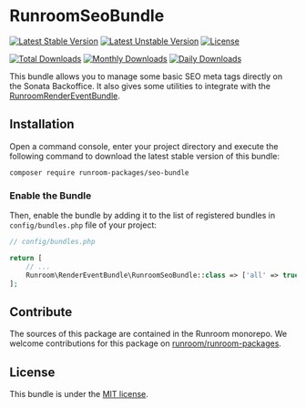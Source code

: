 RunroomSeoBundle
========================

[![Latest Stable Version](https://poser.pugx.org/runroom-packages/seo-bundle/v/stable)](https://packagist.org/packages/runroom-packages/seo-bundle)
[![Latest Unstable Version](https://poser.pugx.org/runroom-packages/seo-bundle/v/unstable)](https://packagist.org/packages/runroom-packages/seo-bundle)
[![License](https://poser.pugx.org/runroom-packages/seo-bundle/license)](https://packagist.org/packages/runroom-packages/seo-bundle)

[![Total Downloads](https://poser.pugx.org/runroom-packages/seo-bundle/downloads)](https://packagist.org/packages/runroom-packages/seo-bundle)
[![Monthly Downloads](https://poser.pugx.org/runroom-packages/seo-bundle/d/monthly)](https://packagist.org/packages/runroom-packages/seo-bundle)
[![Daily Downloads](https://poser.pugx.org/runroom-packages/seo-bundle/d/daily)](https://packagist.org/packages/runroom-packages/seo-bundle)

This bundle allows you to manage some basic SEO meta tags directly on the Sonata Backoffice. It also gives some utilities to integrate with the [RunroomRenderEventBundle](https://github.com/Runroom/RunroomRenderEventBundle).

## Installation

Open a command console, enter your project directory and execute the following command to download the latest stable version of this bundle:

```
composer require runroom-packages/seo-bundle
```

### Enable the Bundle

Then, enable the bundle by adding it to the list of registered bundles in `config/bundles.php` file of your project:

```php
// config/bundles.php

return [
    // ...
    Runroom\RenderEventBundle\RunroomSeoBundle::class => ['all' => true],
];
```

## Contribute
The sources of this package are contained in the Runroom monorepo. We welcome contributions for this package on [runroom/runroom-packages](https://github.com/Runroom/runroom-packages).

## License

This bundle is under the [MIT license](LICENSE).
